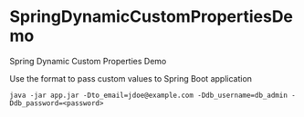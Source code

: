 # SpringDynamicCustomPropertiesDemo
Spring Dynamic Custom Properties Demo

Use the format to pass custom values to Spring Boot application
```
java -jar app.jar -Dto_email=jdoe@example.com -Ddb_username=db_admin -Ddb_password=<password>
```
